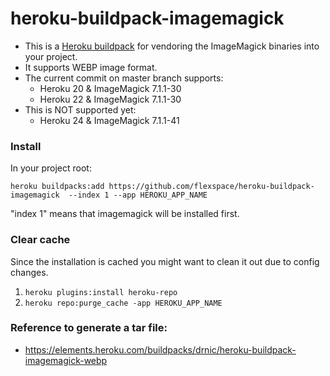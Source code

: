 heroku-buildpack-imagemagick
=================================

- This is a [Heroku buildpack](http://devcenter.heroku.com/articles/buildpacks) for vendoring the ImageMagick binaries into your project.
- It supports WEBP image format. 
- The current commit on master branch supports:
  * Heroku 20 & ImageMagick 7.1.1-30
  * Heroku 22 & ImageMagick 7.1.1-30
- This is NOT supported yet:
  * Heroku 24 & ImageMagick 7.1.1-41

### Install

In your project root:

`heroku buildpacks:add https://github.com/flexspace/heroku-buildpack-imagemagick  --index 1 --app HEROKU_APP_NAME`

"index 1" means that imagemagick will be installed first.

### Clear cache
Since the installation is cached you might want to clean it out due to config changes.

1. `heroku plugins:install heroku-repo`
2. `heroku repo:purge_cache -app HEROKU_APP_NAME`

### Reference to generate a tar file:

* <https://elements.heroku.com/buildpacks/drnic/heroku-buildpack-imagemagick-webp>
